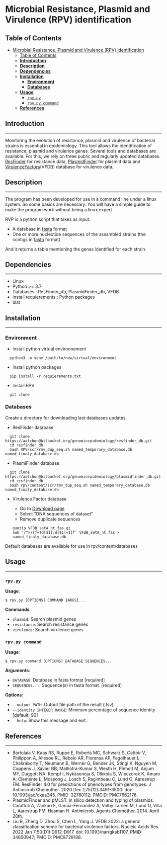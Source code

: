 Microbial Resistance, Plasmid and Virulence (RPV) identification
================================================================

## Table of Contents

- [Microbial Resistance, Plasmid and Virulence (RPV) identification](#microbial-resistance-plasmid-and-virulence-rpv-identification)
  - [Table of Contents](#table-of-contents)
  - [**Introduction**](#introduction)
  - [**Description**](#description)
  - [**Dependencies**](#dependencies)
  - [**Installation**](#installation)
    - [**Environment**](#environment)
    - [**Databases**](#databases)
  - [**Usage**](#usage)
    - [`rpv.py`](#rpvpy)
    - [`rpv.py command`](#rpvpy-command)
  - [**References**](#references)

## **Introduction**

---

Monitoring the evolution of resistance, plasmid and virulence of bacterial strains is essential in epidemiology. This tool allows the identification of resistance, plasmid and virulence genes. Several tools and databases are available. For this, we rely on three public and regularly updated databases. [ResFinder](https://bitbucket.org/genomicepidemiology/resfinder_db/src/master/) for resistance data, [PlasmidFinder](https://bitbucket.org/genomicepidemiology/plasmidfinder_db/src/master/) for plasmid data and [VirulenceFactors](http://www.mgc.ac.cn/VFs/main.htm)(VFDB) database for virulence data.

## **Description**

---

The program has been developed for use in a command line under a linux system. 
So some basics are necessary. You will have a simple guide to make the program work without being a linux expert

RVP is a python script that takes as input:

- A database in [fasta](https://en.wikipedia.org/wiki/FASTA_format) format
- One or more nucleotide sequences of the assambled strains (the contigs in [fasta](https://en.wikipedia.org/wiki/FASTA_format) format)

And it returns a table mentioning the genes identified for each strain.

## **Dependencies**

---

- Linux
- Python >= 3.7
- Databases : ResFinder_db, PlasmidFinder_db, VFDB
- Install requierements : Python packages
- blat

## **Installation**

---

### **Environment**

- Install python virtual environnement

```
  python3 -m venv /path/to/new/virtual/environment
```

- Install python packages

```
  pip install -r requierements.txt
```

- Install RPV

```
  git clone 
```

### **Databases**

Create a directory for downloading last databases updates.

- ResFinder database

```
  git clone https://aatchon@bitbucket.org/genomicepidemiology/resfinder_db.git
  cd resfinder_db
  bash RPV/scr/rmv_dup_seq.sh named_temporary_database.db named_finaly_database.db
```

- PlasmiFinder database

```
  git clone https://aatchon@bitbucket.org/genomicepidemiology/plasmidfinder_db.git
  cd resfinder_db
  bash rpv/content/scr/rmv_dup_seq.sh named_temporary_database.db named_finaly_database.db
```

- Virulence Factor database
  - Go to [Download page](http://www.mgc.ac.cn/VFs/download.htm)
  - Select "DNA sequences of dataset"
  - Remove duplicate sequences

  ```
  gunzip VFDB_setA_nt.fas.gz
  awk '/^>/{f=!d[$1];d[$1]=1}f' VFDB_setA_nt.fas > named_finaly_database.db
  ```

Default databases are available for use in rpv/content/databases

## **Usage**

---

### `rpv.py`

**Usage**:

```console
$ rpv.py [OPTIONS] COMMAND [ARGS]...
```

**Commands**:

* `plasmid`: Search plasmid genes
* `resistance`: Search resistance genes
* `virulence`: Search virulence genes

### `rpv.py command`

**Usage**:

```console
$ rpv.py command [OPTIONS] DATABASE SEQUENCES...
```

**Arguments**:

* `DATABASE`: Database in fasta format  [required]
* `SEQUENCES...`: Sequence(s) in fasta format.  [required]

**Options**:

* `--output PATH`: Output file path of the result (.tsv).
* `--identity INTEGER RANGE`: Minimum percentage of sequence identity [default: 90]
* `--help`: Show this message and exit.

## **References**

---

- Bortolaia V, Kaas RS, Ruppe E, Roberts MC, Schwarz S, Cattoir V, Philippon A, Allesoe RL, Rebelo AR, Florensa AF, Fagelhauer L, Chakraborty T, Neumann B, Werner G, Bender JK, Stingl K, Nguyen M, Coppens J, Xavier BB, Malhotra-Kumar S, Westh H, Pinholt M, Anjum MF, Duggett NA, Kempf I, Nykäsenoja S, Olkkola S, Wieczorek K, Amaro A, Clemente L, Mossong J, Losch S, Ragimbeau C, Lund O, Aarestrup FM. ResFinder 4.0 for predictions of phenotypes from genotypes. J Antimicrob Chemother. 2020 Dec 1;75(12):3491-3500. doi: 10.1093/jac/dkaa345. PMID: 32780112; PMCID: PMC7662176.
- PlasmidFinder and pMLST: in silico detection and typing of plasmids. Carattoli A, Zankari E, Garcia-Fernandez A, Volby Larsen M, Lund O, Villa L, Aarestrup FM, Hasman H. Antimicrob. Agents Chemother. 2014. April 28th.
- Liu B, Zheng D, Zhou S, Chen L, Yang J. VFDB 2022: a general classification scheme for bacterial virulence factors. Nucleic Acids Res. 2022 Jan 7;50(D1):D912-D917. doi: 10.1093/nar/gkab1107. PMID: 34850947; PMCID: PMC8728188.
